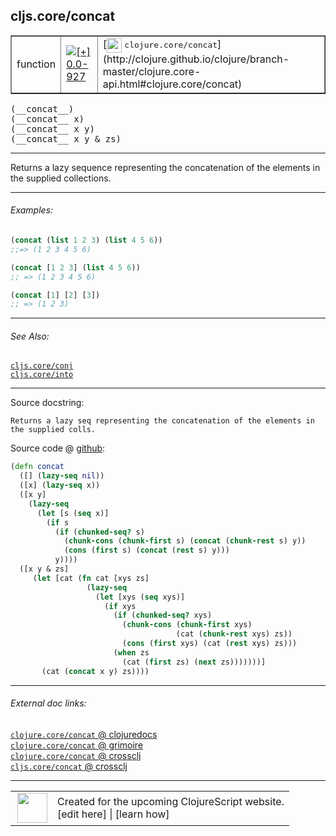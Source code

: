 ## cljs.core/concat



 <table border="1">
<tr>
<td>function</td>
<td><a href="https://github.com/cljsinfo/cljs-api-docs/tree/0.0-927"><img valign="middle" alt="[+] 0.0-927" title="Added in 0.0-927" src="https://img.shields.io/badge/+-0.0--927-lightgrey.svg"></a> </td>
<td>
[<img height="24px" valign="middle" src="http://i.imgur.com/1GjPKvB.png"> <samp>clojure.core/concat</samp>](http://clojure.github.io/clojure/branch-master/clojure.core-api.html#clojure.core/concat)
</td>
</tr>
</table>


 <samp>
(__concat__)<br>
</samp>
 <samp>
(__concat__ x)<br>
</samp>
 <samp>
(__concat__ x y)<br>
</samp>
 <samp>
(__concat__ x y & zs)<br>
</samp>

---

Returns a lazy sequence representing the concatenation of the elements in the
supplied collections.

---

###### Examples:

```clj
(concat (list 1 2 3) (list 4 5 6))
;;=> (1 2 3 4 5 6)

(concat [1 2 3] (list 4 5 6))
;; => (1 2 3 4 5 6)

(concat [1] [2] [3])
;; => (1 2 3)
```

---

###### See Also:

[`cljs.core/conj`](cljs.core_conj.md)<br>
[`cljs.core/into`](cljs.core_into.md)<br>

---


Source docstring:

```
Returns a lazy seq representing the concatenation of the elements in the supplied colls.
```


Source code @ [github](https://github.com/clojure/clojurescript/blob/r2342/src/cljs/cljs/core.cljs#L2700-L2723):

```clj
(defn concat
  ([] (lazy-seq nil))
  ([x] (lazy-seq x))
  ([x y]
    (lazy-seq
      (let [s (seq x)]
        (if s
          (if (chunked-seq? s)
            (chunk-cons (chunk-first s) (concat (chunk-rest s) y))
            (cons (first s) (concat (rest s) y)))
          y))))
  ([x y & zs]
     (let [cat (fn cat [xys zs]
                 (lazy-seq
                   (let [xys (seq xys)]
                     (if xys
                       (if (chunked-seq? xys)
                         (chunk-cons (chunk-first xys)
                                     (cat (chunk-rest xys) zs))
                         (cons (first xys) (cat (rest xys) zs)))
                       (when zs
                         (cat (first zs) (next zs)))))))]
       (cat (concat x y) zs))))
```

<!--
Repo - tag - source tree - lines:

 <pre>
clojurescript @ r2342
└── src
    └── cljs
        └── cljs
            └── <ins>[core.cljs:2700-2723](https://github.com/clojure/clojurescript/blob/r2342/src/cljs/cljs/core.cljs#L2700-L2723)</ins>
</pre>

-->

---



###### External doc links:

[`clojure.core/concat` @ clojuredocs](http://clojuredocs.org/clojure.core/concat)<br>
[`clojure.core/concat` @ grimoire](http://conj.io/store/v1/org.clojure/clojure/1.7.0-beta3/clj/clojure.core/concat/)<br>
[`clojure.core/concat` @ crossclj](http://crossclj.info/fun/clojure.core/concat.html)<br>
[`cljs.core/concat` @ crossclj](http://crossclj.info/fun/cljs.core.cljs/concat.html)<br>

---

 <table>
<tr><td>
<img valign="middle" align="right" width="48px" src="http://i.imgur.com/Hi20huC.png">
</td><td>
Created for the upcoming ClojureScript website.<br>
[edit here] | [learn how]
</td></tr></table>

[edit here]:https://github.com/cljsinfo/cljs-api-docs/blob/master/cljsdoc/cljs.core_concat.cljsdoc
[learn how]:https://github.com/cljsinfo/cljs-api-docs/wiki/cljsdoc-files

<!--

This information was too distracting to show to readers, but I'll leave it
commented here since it is helpful to:

- pretty-print the data used to generate this document
- and show how to retrieve that data



The API data for this symbol:

```clj
{:description "Returns a lazy sequence representing the concatenation of the elements in the\nsupplied collections.",
 :ns "cljs.core",
 :name "concat",
 :signature ["[]" "[x]" "[x y]" "[x y & zs]"],
 :history [["+" "0.0-927"]],
 :type "function",
 :related ["cljs.core/conj" "cljs.core/into"],
 :full-name-encode "cljs.core_concat",
 :source {:code "(defn concat\n  ([] (lazy-seq nil))\n  ([x] (lazy-seq x))\n  ([x y]\n    (lazy-seq\n      (let [s (seq x)]\n        (if s\n          (if (chunked-seq? s)\n            (chunk-cons (chunk-first s) (concat (chunk-rest s) y))\n            (cons (first s) (concat (rest s) y)))\n          y))))\n  ([x y & zs]\n     (let [cat (fn cat [xys zs]\n                 (lazy-seq\n                   (let [xys (seq xys)]\n                     (if xys\n                       (if (chunked-seq? xys)\n                         (chunk-cons (chunk-first xys)\n                                     (cat (chunk-rest xys) zs))\n                         (cons (first xys) (cat (rest xys) zs)))\n                       (when zs\n                         (cat (first zs) (next zs)))))))]\n       (cat (concat x y) zs))))",
          :title "Source code",
          :repo "clojurescript",
          :tag "r2342",
          :filename "src/cljs/cljs/core.cljs",
          :lines [2700 2723]},
 :examples [{:id "dcc019",
             :content "```clj\n(concat (list 1 2 3) (list 4 5 6))\n;;=> (1 2 3 4 5 6)\n\n(concat [1 2 3] (list 4 5 6))\n;; => (1 2 3 4 5 6)\n\n(concat [1] [2] [3])\n;; => (1 2 3)\n```"}],
 :full-name "cljs.core/concat",
 :clj-symbol "clojure.core/concat",
 :docstring "Returns a lazy seq representing the concatenation of the elements in the supplied colls."}

```

Retrieve the API data for this symbol:

```clj
;; from Clojure REPL
(require '[clojure.edn :as edn])
(-> (slurp "https://raw.githubusercontent.com/cljsinfo/cljs-api-docs/catalog/cljs-api.edn")
    (edn/read-string)
    (get-in [:symbols "cljs.core/concat"]))
```

-->
